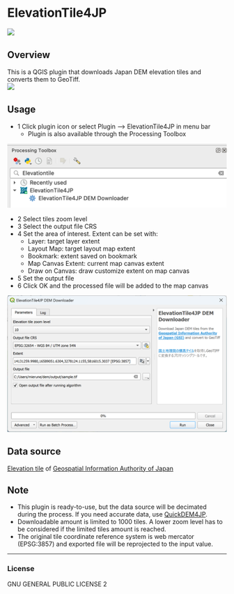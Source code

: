 # ElevationTile4JP
![](icon.png)

## Overview
This is a QGIS plugin that downloads Japan DEM elevation tiles and converts them to GeoTiff.
<br>
![](./img/mov.gif)


## Usage

- 1 Click plugin icon or select Plugin --> ElevationTile4JP in menu bar
  - Plugin is also available through the Processing Toolbox

<img src="img/processing.png" alt="dialog screenshot" width="600"/>

- 2 Select tiles zoom level
- 3 Select the output file CRS
- 4 Set the area of interest. Extent can be set with:
  - Layer: target layer extent
  - Layout Map: target layout map extent
  - Bookmark: extent saved on bookmark
  - Map Canvas Extent: current map canvas extent
  - Draw on Canvas: draw customize extent on map canvas
- 5 Set the output file
- 6 Click OK and the processed file will be added to the map canvas

<img src="img/dialog.png" alt="dialog screenshot" width="600"/>

## Data source
[Elevation tile](https://maps.gsi.go.jp/development/ichiran.html#dem) of [Geospatial Information Authority of Japan](https://www.gsi.go.jp/)

## Note
- This plugin is ready-to-use, but the data source will be decimated during the process. If you need accurate data, use [QuickDEM4JP](https://github.com/MIERUNE/QuickDEM4JP).
- Downloadable amount is limited to 1000 tiles. A lower zoom level has to be considered if the limited tiles amount is reached.
- The original tile coordinate reference system is web mercator (EPSG:3857) and exported file will be reprojected to the input value.

---

### License
GNU GENERAL PUBLIC LICENSE 2